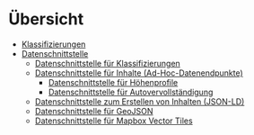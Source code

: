 # Übersicht

<!-- * [Systemarchitektur](/docs/architecture)
* [Datenstruktur](/docs/data_structure) -->

- [Klassifizierungen](/docs/classifications)
- [Datenschnittstelle](/docs/api)
    - [Datenschnittstelle für Klassifizierungen](/docs/api/classifications)
    - [Datenschnittstelle für Inhalte (Ad-Hoc-Datenendpunkte)](/docs/api/contents)
        - [Datenschnittstelle für Höhenprofile](/docs/api/contents/elevation_profile)
        - [Datenschnittstelle für Autovervollständigung](/docs/api/contents/suggest)
    - [Datenschnittstelle zum Erstellen von Inhalten (JSON-LD)](/docs/api/webhooks/json_ld)
    - [Datenschnittstelle für GeoJSON](/docs/api/geodata/geojson)
    - [Datenschnittstelle für Mapbox Vector Tiles](/docs/api/geodata/mvt)
